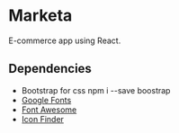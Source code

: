 # Marketa

E-commerce app using React.

## Dependencies
* Bootstrap for css npm i --save boostrap
* [Google Fonts](https://fonts.google.com/)
* [Font Awesome](https://fontawesome.com/)
* [Icon Finder](https://www.iconfinder.com/)


